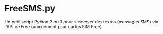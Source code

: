 # FreeSMS.py
Un petit script Python 2 ou 3 pour s'envoyer des textos (messages SMS) via l'API de Free (uniquement pour cartes SIM Free)
